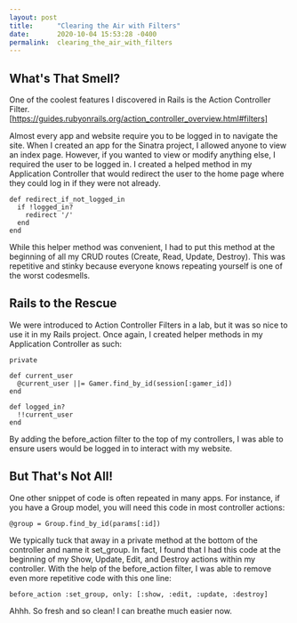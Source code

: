 ```yaml
---
layout: post
title:      "Clearing the Air with Filters"
date:       2020-10-04 15:53:28 -0400
permalink:  clearing_the_air_with_filters
---
```



## What's That Smell?

One of the coolest features I discovered in Rails is the Action Controller Filter. [https://guides.rubyonrails.org/action_controller_overview.html#filters]

Almost every app and website require you to be logged in to navigate the site.  When I created an app for the Sinatra project, I allowed anyone to view an index page.  However, if you wanted to view or modify anything else, I required the user to be logged in.  I created a helped method in my Application Controller that would redirect the user to the home page where they could log in if they were not already. 

```
def redirect_if_not_logged_in
  if !logged_in?
    redirect '/'
  end
end
```

While this helper method was convenient, I had to put this method at the beginning of all my CRUD routes (Create, Read, Update, Destroy).  This was repetitive and stinky because everyone knows repeating yourself is one of the worst codesmells.

## Rails to the Rescue

We were introduced to Action Controller Filters in a lab, but it was so nice to use it in my Rails project. Once again, I created helper methods in my Application Controller as such:

```
private

def current_user
  @current_user ||= Gamer.find_by_id(session[:gamer_id])
end

def logged_in?
  !!current_user
end
```

By adding the before_action filter to the top of my controllers, I was able to ensure users would be logged in to interact with my website.

## But That's Not All!

One other snippet of code is often repeated in many apps.  For instance, if you have a Group model, you will need this code in most controller actions:

```
@group = Group.find_by_id(params[:id])
```

We typically tuck that away in a private method at the bottom of the controller and name it set_group.  In fact, I found that I had this code at the beginning of my Show, Update, Edit, and Destroy actions within my controller.  With the help of the before_action filter, I was able to remove even more repetitive code with this one line:

```
before_action :set_group, only: [:show, :edit, :update, :destroy]
```

Ahhh. So fresh and so clean! I can breathe much easier now.
